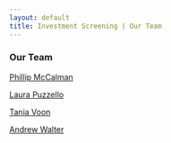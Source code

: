 ```yaml
---
layout: default
title: Investment Screening | Our Team
---
```


### Our Team


[Phillip McCalman](https://sites.google.com/site/pmccalman/)


[Laura Puzzello](https://sites.google.com/site/laurapuzzello/home)


[Tania Voon](https://law.unimelb.edu.au/about/staff/tania-voon)


[Andrew Walter](https://findanexpert.unimelb.edu.au/profile/195100-andrew-walter)

